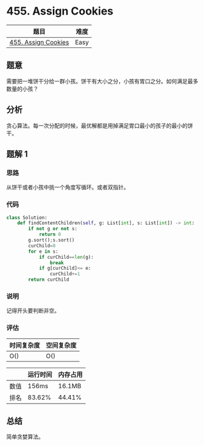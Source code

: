 <!--
 * @Description: 
 * @version: 
 * @Author: Yuan Yitong
 * @Date: 2021-11-26 17:40:09
 * @LastEditors: Yuan Yitong
 * @LastEditTime: 2021-11-28 21:41:36
-->

# 455. Assign Cookies

| 题目 | 难度 |
| ---- | ---- |
| [455. Assign Cookies](https://leetcode.com/problems/assign-cookies/) | Easy |

## 题意

需要把一堆饼干分给一群小孩。饼干有大小之分，小孩有胃口之分。如何满足最多数量的小孩？

## 分析

贪心算法。每一次分配的时候，最优解都是用掉满足胃口最小的孩子的最小的饼干。

## 题解 1

### 思路

从饼干或者小孩中挑一个角度写循环。或者双指针。

### 代码

```python
class Solution:
    def findContentChildren(self, g: List[int], s: List[int]) -> int:
        if not g or not s:
            return 0
        g.sort();s.sort()
        curChild=0
        for e in s:
            if curChild==len(g):
                break
            if g[curChild]<= e:
                curChild+=1
        return curChild
```

### 说明

记得开头要判断非空。

### 评估

| 时间复杂度 | 空间复杂度 |
| ---- | ---- |
| O() | O() |

| | 运行时间 | 内存占用 |
| ---- | ---- | ---- |
| 数值 | 156ms | 16.1MB |
| 排名 | 83.62% | 44.41% |

## 总结

简单贪婪算法。
